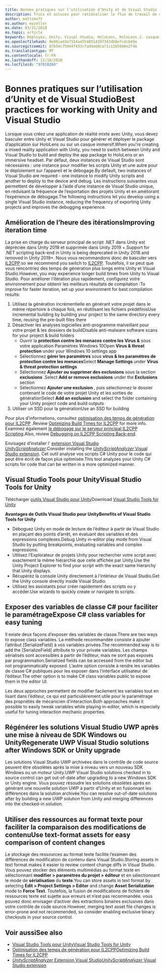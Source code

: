 ```yaml
---
title: Bonnes pratiques sur l’utilisation d’Unity et de Visual Studio
description: Trucs et astuces pour rationaliser le flux de travail de création d’une application de réalité mixte avec Unity et Visual Studio.
author: mattzmsft
ms.author: mazeller
ms.date: 03/21/2018
ms.topic: article
keywords: Déployez, Unity, Visual Studio, HoloLens, HoloLens 2, casque immersif, meilleures pratiques, casque de réalité mixte, casque Windows Mixed realisation, casque de réalité virtuelle, UWP, Visual Studio Tools, SDK Windows
ms.openlocfilehash: 9e80cad3e7154ae5548514297343db8efcdcb49e
ms.sourcegitcommit: 87b54c75044f433cfadda68ca71c1165608e2f4b
ms.translationtype: MT
ms.contentlocale: fr-FR
ms.lasthandoff: 12/10/2020
ms.locfileid: "97010260"
---
```

# <a name="best-practices-for-working-with-unity-and-visual-studio"></a><span data-ttu-id="e6e15-104">Bonnes pratiques sur l’utilisation d’Unity et de Visual Studio</span><span class="sxs-lookup"><span data-stu-id="e6e15-104">Best practices for working with Unity and Visual Studio</span></span>

<span data-ttu-id="e6e15-105">Lorsque vous créez une application de réalité mixte avec Unity, vous devez basculer entre Unity et Visual Studio pour générer et déployer le package d’application sur HoloLens ou sur un casque immersif.</span><span class="sxs-lookup"><span data-stu-id="e6e15-105">When you're creating a mixed reality application with Unity, you need to switch between Unity and Visual Studio to build and deploy the app package to HoloLens or an immersive headset.</span></span> <span data-ttu-id="e6e15-106">Par défaut, deux instances de Visual Studio sont nécessaires : une instance pour modifier les scripts Unity et une autre pour le déploiement sur l’appareil et le débogage.</span><span class="sxs-lookup"><span data-stu-id="e6e15-106">By default, two instances of Visual Studio are required - one instance to modify Unity scripts and another to deploy to the device and debug.</span></span> <span data-ttu-id="e6e15-107">Les instructions suivantes vous permettent de développer à l’aide d’une instance de Visual Studio unique, en réduisant la fréquence de l’exportation des projets Unity et en améliorant l’expérience de débogage.</span><span class="sxs-lookup"><span data-stu-id="e6e15-107">The following instructions let you develop using a single Visual Studio instance, reducing the frequency of exporting Unity projects and improves the debugging experience.</span></span>

## <a name="improving-iteration-time"></a><span data-ttu-id="e6e15-108">Amélioration de l’heure des itérations</span><span class="sxs-lookup"><span data-stu-id="e6e15-108">Improving iteration time</span></span>

<span data-ttu-id="e6e15-109">La prise en charge du serveur principal de script .NET dans Unity est dépréciée dans Unity 2018 et supprimée dans Unity 2019 +.</span><span class="sxs-lookup"><span data-stu-id="e6e15-109">Support for .NET scripting back-end in Unity is being deprecated in Unity 2018 and removed in Unity 2019+.</span></span> <span data-ttu-id="e6e15-110">Nous vous recommandons donc de basculer vers [IL2CPP](https://docs.unity3d.com/Manual/IL2CPP.html).</span><span class="sxs-lookup"><span data-stu-id="e6e15-110">so we recommend you switch to [IL2CPP](https://docs.unity3d.com/Manual/IL2CPP.html).</span></span> <span data-ttu-id="e6e15-111">Toutefois, il se peut que vous rencontriez des temps de génération plus longs entre Unity et Visual Studio.</span><span class="sxs-lookup"><span data-stu-id="e6e15-111">However, you may experience longer build times from Unity to Visual Studio.</span></span> <span data-ttu-id="e6e15-112">Pour améliorer l’itération plus rapidement, configurez votre environnement pour obtenir les meilleurs résultats de compilation :</span><span class="sxs-lookup"><span data-stu-id="e6e15-112">To improve for faster iteration, set up your environment for best compilation results:</span></span>

1) <span data-ttu-id="e6e15-113">Utilisez la génération incrémentielle en générant votre projet dans le même répertoire à chaque fois, en réutilisant les fichiers prédéfinis</span><span class="sxs-lookup"><span data-stu-id="e6e15-113">Use incremental building by building your project to the same directory every time, reusing the pre-built files there</span></span>
2) <span data-ttu-id="e6e15-114">Désactiver les analyses logicielles anti-programme malveillant pour votre projet & les dossiers de build</span><span class="sxs-lookup"><span data-stu-id="e6e15-114">Disable anti-malware software scans for your project & build folders</span></span>
   - <span data-ttu-id="e6e15-115">Ouvrir la **protection contre les menaces contre les Virus &** sous votre application Paramètres Windows 10</span><span class="sxs-lookup"><span data-stu-id="e6e15-115">Open **Virus & threat protection** under your Windows 10 settings app</span></span>
   - <span data-ttu-id="e6e15-116">Sélectionnez **gérer les paramètres** sous **virus & les paramètres de protection contre les menaces**</span><span class="sxs-lookup"><span data-stu-id="e6e15-116">Select **Manage Settings** under **Virus & threat protection settings**</span></span>
   - <span data-ttu-id="e6e15-117">Sélectionnez **Ajouter ou supprimer des exclusions** sous la section **exclusions** .</span><span class="sxs-lookup"><span data-stu-id="e6e15-117">Select **Add or remove exclusions** under the **Exclusions** section</span></span>
   - <span data-ttu-id="e6e15-118">Sélectionnez **Ajouter une exclusion** , puis sélectionnez le dossier contenant le code de votre projet Unity et les sorties de génération</span><span class="sxs-lookup"><span data-stu-id="e6e15-118">Select **Add an exclusion** and select the folder containing your Unity project code and build outputs</span></span>
3) <span data-ttu-id="e6e15-119">Utiliser un SSD pour la génération</span><span class="sxs-lookup"><span data-stu-id="e6e15-119">Use an SSD for building</span></span>

<span data-ttu-id="e6e15-120">Pour plus d’informations, consultez [optimisation des temps de génération pour IL2CPP](https://docs.unity3d.com/Manual/IL2CPP-OptimizingBuildTimes.html) .</span><span class="sxs-lookup"><span data-stu-id="e6e15-120">Review [Optimizing Build Times for IL2CPP](https://docs.unity3d.com/Manual/IL2CPP-OptimizingBuildTimes.html) for more info.</span></span> <span data-ttu-id="e6e15-121">Examinez également [le débogage sur le serveur principal IL2CPP Scripting](https://docs.unity3d.com/Manual/windowsstore-debugging-il2cpp.html).</span><span class="sxs-lookup"><span data-stu-id="e6e15-121">Also, review [Debugging on IL2CPP Scripting Back-end](https://docs.unity3d.com/Manual/windowsstore-debugging-il2cpp.html).</span></span>

<span data-ttu-id="e6e15-122">Envisagez d’installer l' [extension Visual Studio *UnityScriptAnalyzer*](https://github.com/Microsoft/MixedRealityCompanionKit/tree/master/UnityScriptAnalyzer).</span><span class="sxs-lookup"><span data-stu-id="e6e15-122">Consider installing the [*UnityScriptAnalyzer* Visual Studio extension](https://github.com/Microsoft/MixedRealityCompanionKit/tree/master/UnityScriptAnalyzer).</span></span> <span data-ttu-id="e6e15-123">Cet outil analyse vos scripts C# Unity pour le code qui peut être écrit de façon plus optimisée.</span><span class="sxs-lookup"><span data-stu-id="e6e15-123">This tool analyzes your Unity C# scripts for code that can be written in a more optimized manner.</span></span>

## <a name="visual-studio-tools-for-unity"></a><span data-ttu-id="e6e15-124">Visual Studio Tools pour Unity</span><span class="sxs-lookup"><span data-stu-id="e6e15-124">Visual Studio Tools for Unity</span></span>

<span data-ttu-id="e6e15-125">Télécharger [outils Visual Studio pour Unity](https://docs.microsoft.com/visualstudio/cross-platform/getting-started-with-visual-studio-tools-for-unity)</span><span class="sxs-lookup"><span data-stu-id="e6e15-125">Download [Visual Studio Tools for Unity](https://docs.microsoft.com/visualstudio/cross-platform/getting-started-with-visual-studio-tools-for-unity)</span></span>

<span data-ttu-id="e6e15-126">**Avantages de Outils Visual Studio pour Unity**</span><span class="sxs-lookup"><span data-stu-id="e6e15-126">**Benefits of Visual Studio Tools for Unity**</span></span>
* <span data-ttu-id="e6e15-127">Déboguez Unity en mode de lecture de l’éditeur à partir de Visual Studio en plaçant des points d’arrêt, en évaluant des variables et des expressions complexes.</span><span class="sxs-lookup"><span data-stu-id="e6e15-127">Debug Unity in-editor play mode from Visual Studio by putting breakpoints, evaluating variables and complex expressions.</span></span>
* <span data-ttu-id="e6e15-128">Utilisez l’Explorateur de projets Unity pour rechercher votre script avec exactement la même hiérarchie que celle affichée par Unity.</span><span class="sxs-lookup"><span data-stu-id="e6e15-128">Use the Unity Project Explorer to find your script with the exact same hierarchy that Unity displays.</span></span>
* <span data-ttu-id="e6e15-129">Récupérez la console Unity directement à l’intérieur de Visual Studio.</span><span class="sxs-lookup"><span data-stu-id="e6e15-129">Get the Unity console directly inside Visual Studio.</span></span>
* <span data-ttu-id="e6e15-130">Utilisez les assistants pour créer rapidement des scripts ou y accéder.</span><span class="sxs-lookup"><span data-stu-id="e6e15-130">Use wizards to quickly create or navigate to scripts.</span></span>

## <a name="expose-c-class-variables-for-easy-tuning"></a><span data-ttu-id="e6e15-131">Exposer des variables de classe C# pour faciliter le paramétrage</span><span class="sxs-lookup"><span data-stu-id="e6e15-131">Expose C# class variables for easy tuning</span></span>

<span data-ttu-id="e6e15-132">Il existe deux façons d’exposer des variables de classe.</span><span class="sxs-lookup"><span data-stu-id="e6e15-132">There are two ways to expose class variables.</span></span> <span data-ttu-id="e6e15-133">La méthode recommandée consiste à ajouter l’attribut [SerializeField] à vos variables privées.</span><span class="sxs-lookup"><span data-stu-id="e6e15-133">The recommended way is to add the [SerializeField] attribute to your private variables.</span></span> <span data-ttu-id="e6e15-134">Les champs sérialisés sont accessibles à partir de l’éditeur, mais ne sont pas exposés par programmation.</span><span class="sxs-lookup"><span data-stu-id="e6e15-134">Serialized fields can be accessed from the editor but not programmatically exposed.</span></span>  <span data-ttu-id="e6e15-135">L’autre option consiste à rendre les variables de classe C# publiques pour les exposer dans l’interface utilisateur de l’éditeur.</span><span class="sxs-lookup"><span data-stu-id="e6e15-135">The other option is to make C# class variables public to expose them in the editor UI.</span></span> 

<span data-ttu-id="e6e15-136">Les deux approches permettent de modifier facilement les variables tout en lisant dans l’éditeur, ce qui est particulièrement utile pour le paramétrage des propriétés de mécanicien d’interaction.</span><span class="sxs-lookup"><span data-stu-id="e6e15-136">Both approaches make it possible to easily tweak variables while playing in-editor, which is especially useful for tuning interaction mechanic properties.</span></span>

## <a name="regenerate-uwp-visual-studio-solutions-after-windows-sdk-or-unity-upgrade"></a><span data-ttu-id="e6e15-137">Régénérer les solutions Visual Studio UWP après une mise à niveau de SDK Windows ou Unity</span><span class="sxs-lookup"><span data-stu-id="e6e15-137">Regenerate UWP Visual Studio solutions after Windows SDK or Unity upgrade</span></span>

<span data-ttu-id="e6e15-138">Les solutions Visual Studio UWP archivées dans le contrôle de code source peuvent être obsolètes après la mise à niveau vers un nouveau SDK Windows ou un moteur Unity.</span><span class="sxs-lookup"><span data-stu-id="e6e15-138">UWP Visual Studio solutions checked in to source control can get out-of-date after upgrading to a new Windows SDK or Unity engine.</span></span> <span data-ttu-id="e6e15-139">Vous pouvez résoudre les solutions obsolètes après en générant une nouvelle solution UWP à partir d’Unity et en fusionnant les différences dans la solution archivée.</span><span class="sxs-lookup"><span data-stu-id="e6e15-139">You can resolve out-of-date solutions after by building a new UWP solution from Unity and merging differences into the checked-in solution.</span></span>

## <a name="use-text-format-assets-for-easy-comparison-of-content-changes"></a><span data-ttu-id="e6e15-140">Utiliser des ressources au format texte pour faciliter la comparaison des modifications de contenu</span><span class="sxs-lookup"><span data-stu-id="e6e15-140">Use text-format assets for easy comparison of content changes</span></span>

<span data-ttu-id="e6e15-141">Le stockage des ressources au format texte facilite l’examen des différences de modification de contenu dans Visual Studio.</span><span class="sxs-lookup"><span data-stu-id="e6e15-141">Storing assets in text format makes it easier to review content change diffs in Visual Studio.</span></span> <span data-ttu-id="e6e15-142">Vous pouvez stocker des éléments multimédias au format texte en sélectionnant **modifier > paramètres du projet > éditeur** et en sélectionnant le mode de **sérialisation** du **texte**.</span><span class="sxs-lookup"><span data-stu-id="e6e15-142">You can store assets in text format by selecting **Edit > Project Settings > Editor** and change **Asset Serialization** mode to **Force Text**.</span></span> <span data-ttu-id="e6e15-143">Toutefois, la fusion de modifications de fichiers de ressources texte est sujette aux erreurs et n’est pas recommandée. vous pouvez donc envisager d’activer des extractions binaires exclusives dans votre contrôle de code source.</span><span class="sxs-lookup"><span data-stu-id="e6e15-143">However, merging text asset file changes is error-prone and not recommended, so consider enabling exclusive binary checkouts in your source control.</span></span>

## <a name="see-also"></a><span data-ttu-id="e6e15-144">Voir aussi</span><span class="sxs-lookup"><span data-stu-id="e6e15-144">See also</span></span>
- [<span data-ttu-id="e6e15-145">Visual Studio Tools pour Unity</span><span class="sxs-lookup"><span data-stu-id="e6e15-145">Visual Studio Tools for Unity</span></span>](https://visualstudiogallery.msdn.microsoft.com/8d26236e-4a64-4d64-8486-7df95156aba9)
- [<span data-ttu-id="e6e15-146">Optimisation des temps de génération pour IL2CPP</span><span class="sxs-lookup"><span data-stu-id="e6e15-146">Optimizing Build Times for IL2CPP</span></span>](https://docs.unity3d.com/Manual/IL2CPP-OptimizingBuildTimes.html)
- [<span data-ttu-id="e6e15-147">*UnityScriptAnalyzer* Extension Visual Studio</span><span class="sxs-lookup"><span data-stu-id="e6e15-147">*UnityScriptAnalyzer* Visual Studio extension</span></span>](https://github.com/Microsoft/MixedRealityCompanionKit/tree/master/UnityScriptAnalyzer)
